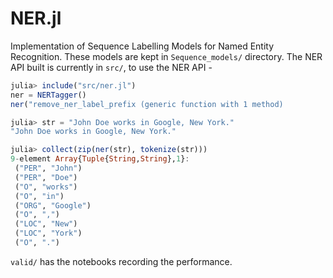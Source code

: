 # NER.jl
Implementation of Sequence Labelling Models for Named Entity Recognition.
These models are kept in `Sequence_models/` directory.
The NER API built is currently in `src/`, to use the NER API -

```julia
julia> include("src/ner.jl")
ner = NERTagger()
ner("remove_ner_label_prefix (generic function with 1 method)

julia> str = "John Doe works in Google, New York."
"John Doe works in Google, New York."

julia> collect(zip(ner(str), tokenize(str)))
9-element Array{Tuple{String,String},1}:
 ("PER", "John")
 ("PER", "Doe")
 ("O", "works")
 ("O", "in")
 ("ORG", "Google")
 ("O", ",")
 ("LOC", "New")
 ("LOC", "York")
 ("O", ".")
```

`valid/` has the notebooks recording the performance.
